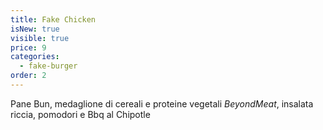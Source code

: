 ```yaml
---
title: Fake Chicken
isNew: true
visible: true
price: 9
categories:
  - fake-burger
order: 2
---
```


Pane Bun, medaglione di cereali e proteine vegetali _BeyondMeat_, insalata riccia, pomodori e Bbq al Chipotle
